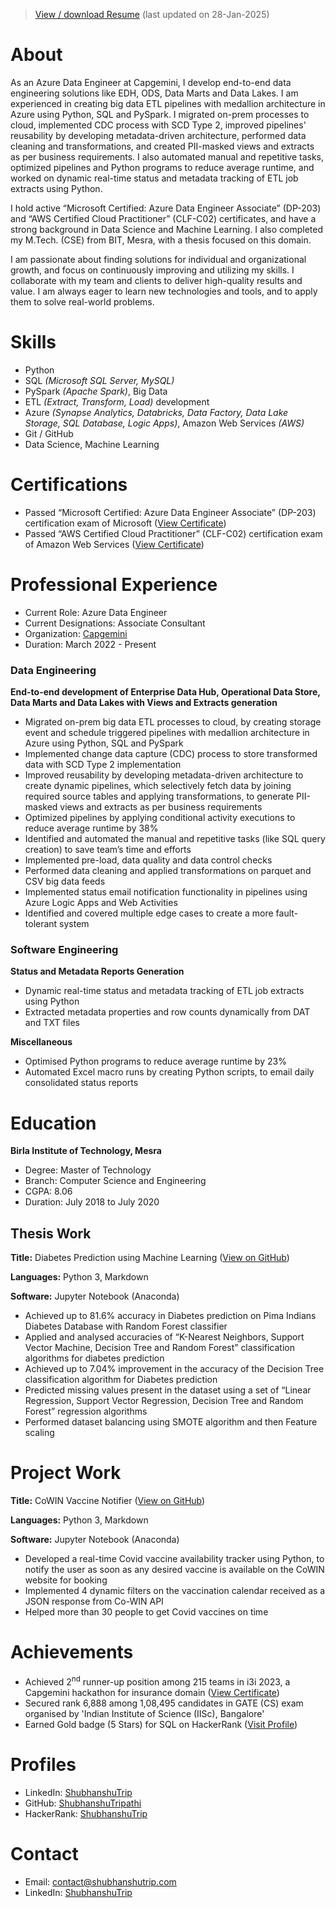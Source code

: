 >[View / download Resume](/Documents/Shubhanshu%20Tripathi%20Resume.pdf) (last updated on 28-Jan-2025)

# About
As an Azure Data Engineer at Capgemini, I develop end-to-end data engineering solutions like EDH, ODS, Data Marts and Data Lakes. I am experienced in creating big data ETL pipelines with medallion architecture in Azure using Python, SQL and PySpark. I migrated on-prem processes to cloud, implemented CDC process with SCD Type 2, improved pipelines' reusability by developing metadata-driven architecture, performed data cleaning and transformations, and created PII-masked views and extracts as per business requirements. I also automated manual and repetitive tasks, optimized pipelines and Python programs to reduce average runtime, and worked on dynamic real-time status and metadata tracking of ETL job extracts using Python.

I hold active “Microsoft Certified: Azure Data Engineer Associate” (DP-203) and “AWS Certified Cloud Practitioner” (CLF-C02) certificates, and have a strong background in Data Science and Machine Learning. I also completed my M.Tech. (CSE) from BIT, Mesra, with a thesis focused on this domain.

I am passionate about finding solutions for individual and organizational growth, and focus on continuously improving and utilizing my skills. I collaborate with my team and clients to deliver high-quality results and value. I am always eager to learn new technologies and tools, and to apply them to solve real-world problems.

# Skills
- Python
- SQL _(Microsoft SQL Server, MySQL)_
- PySpark _(Apache Spark)_, Big Data
- ETL _(Extract, Transform, Load)_ development
- Azure _(Synapse Analytics, Databricks, Data Factory, Data Lake Storage, SQL Database, Logic Apps)_, Amazon Web Services _(AWS)_
- Git / GitHub
- Data Science, Machine Learning

# Certifications
- Passed “Microsoft Certified: Azure Data Engineer Associate” (DP-203) certification exam of Microsoft ([View Certificate](https://learn.microsoft.com/api/credentials/share/en-in/ShubhanshuTrip/54E1195F6A581B3?sharingId=900DD26B4187729E))
- Passed “AWS Certified Cloud Practitioner” (CLF-C02) certification exam of Amazon Web Services ([View Certificate](/Documents/ST%20AWS-CCP%20Certificate.pdf))

# Professional Experience
- Current Role: Azure Data Engineer
- Current Designations: Associate Consultant
- Organization: [Capgemini](https://www.capgemini.com)
- Duration: March 2022 - Present

### Data Engineering
**End-to-end development of Enterprise Data Hub, Operational Data Store, Data Marts and Data Lakes with Views and Extracts generation**
- Migrated on-prem big data ETL processes to cloud, by creating storage event and schedule triggered pipelines with medallion architecture in Azure using Python, SQL and PySpark
- Implemented change data capture (CDC) process to store transformed data with SCD Type 2 implementation
- Improved reusability by developing metadata-driven architecture to create dynamic pipelines, which selectively fetch data by joining required source tables and applying transformations, to generate PII-masked views and extracts as per business requirements
- Optimized pipelines by applying conditional activity executions to reduce average runtime by 38%
- Identified and automated the manual and repetitive tasks (like SQL query creation) to save team’s time and efforts
- Implemented pre-load, data quality and data control checks
- Performed data cleaning and applied transformations on parquet and CSV big data feeds
- Implemented status email notification functionality in pipelines using Azure Logic Apps and Web Activities
- Identified and covered multiple edge cases to create a more fault-tolerant system

### Software Engineering
**Status and Metadata Reports Generation**
- Dynamic real-time status and metadata tracking of ETL job extracts using Python
- Extracted metadata properties and row counts dynamically from DAT and TXT files

**Miscellaneous**
- Optimised Python programs to reduce average runtime by 23%
- Automated Excel macro runs by creating Python scripts, to email daily consolidated status reports

# Education
**Birla Institute of Technology, Mesra**
- Degree: Master of Technology
- Branch: Computer Science and Engineering
- CGPA: 8.06
- Duration: July 2018 to July 2020

## Thesis Work

**Title:** Diabetes Prediction using Machine Learning ([View on GitHub](https://github.com/ShubhanshuTripathi/Diabetes-Prediction))

**Languages:** Python 3, Markdown

**Software:** Jupyter Notebook (Anaconda)
- Achieved up to 81.6% accuracy in Diabetes prediction on Pima Indians Diabetes Database with Random Forest classifier
- Applied and analysed accuracies of “K-Nearest Neighbors, Support Vector Machine, Decision Tree and Random Forest” classification algorithms for diabetes prediction
- Achieved up to 7.04% improvement in the accuracy of the Decision Tree classification algorithm for Diabetes prediction
- Predicted missing values present in the dataset using a set of “Linear Regression, Support Vector Regression, Decision Tree and Random Forest” regression algorithms
- Performed dataset balancing using SMOTE algorithm and then Feature scaling

# Project Work

**Title:** CoWIN Vaccine Notifier ([View on GitHub](https://github.com/ShubhanshuTripathi/CoWIN-Vaccine-Notifier))

**Languages:** Python 3, Markdown

**Software:** Jupyter Notebook (Anaconda)
- Developed a real-time Covid vaccine availability tracker using Python, to notify the user as soon as any desired vaccine is available on the CoWIN website for booking
- Implemented 4 dynamic filters on the vaccination calendar received as a JSON response from Co-WIN API
- Helped more than 30 people to get Covid vaccines on time

# Achievements
- Achieved 2<sup>nd</sup> runner-up position among 215 teams in i3i 2023, a Capgemini hackathon for insurance domain ([View Certificate](/Documents/ST%20i3i%20Certificate.pdf))
- Secured rank 6,888 among 1,08,495 candidates in GATE (CS) exam organised by 'Indian Institute of Science (IISc), Bangalore'
- Earned Gold badge (5 Stars) for SQL on HackerRank ([Visit Profile](https://www.hackerrank.com/profile/ShubhanshuTrip))

# Profiles
- LinkedIn: [ShubhanshuTrip](https://www.linkedin.com/in/ShubhanshuTrip)
- GitHub: [ShubhanshuTripathi](https://github.com/ShubhanshuTripathi)
- HackerRank: [ShubhanshuTrip](https://www.hackerrank.com/profile/ShubhanshuTrip)

# Contact
- Email: [contact@shubhanshutrip.com](mailto:contact@shubhanshutrip.com)
- LinkedIn: [ShubhanshuTrip](https://www.linkedin.com/in/shubhanshutrip)
